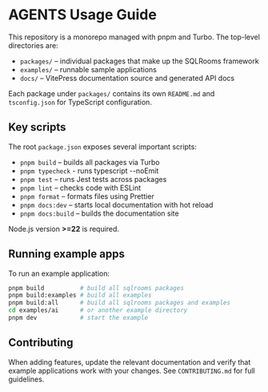 # AGENTS Usage Guide

This repository is a monorepo managed with pnpm and Turbo. The top-level directories are:

- `packages/` – individual packages that make up the SQLRooms framework
- `examples/` – runnable sample applications
- `docs/` – VitePress documentation source and generated API docs

Each package under `packages/` contains its own `README.md` and `tsconfig.json` for TypeScript configuration.

## Key scripts

The root `package.json` exposes several important scripts:

- `pnpm build` – builds all packages via Turbo
- `pnpm typecheck` - runs typescript --noEmit
- `pnpm test` – runs Jest tests across packages
- `pnpm lint` – checks code with ESLint
- `pnpm format` – formats files using Prettier
- `pnpm docs:dev` – starts local documentation with hot reload
- `pnpm docs:build` – builds the documentation site

Node.js version **>=22** is required.

## Running example apps

To run an example application:

```bash
pnpm build          # build all sqlrooms packages
pnpm build:examples # build all examples
pnpm build:all      # build all sqlrooms packages and examples
cd examples/ai      # or another example directory
pnpm dev            # start the example
```

## Contributing

When adding features, update the relevant documentation and verify that example applications work with your changes. See `CONTRIBUTING.md` for full guidelines.
